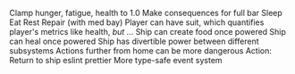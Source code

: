 Clamp hunger, fatigue, health to 1.0
Make consequences for full bar
Sleep
Eat
Rest
Repair (with med bay)
Player can have suit, which quantifies player's metrics like health, _but_ ... <TBD>
Ship can create food once powered
Ship can heal once powered
Ship has divertible power between different subsystems
Actions further from home can be more dangerous
Action: Return to ship
eslint
prettier
More type-safe event system
